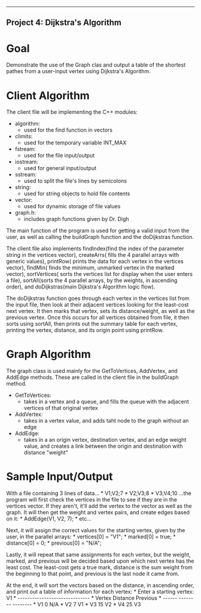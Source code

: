 -------------------------------
Project 4: Dijkstra's Algorithm
-------------------------------

Goal
=============================================================================================================
Demonstrate the use of the Graph clas and output a table of the shortest pathes from 
a user-input vertex using Dijkstra's Algorithm.

Client Algorithm
=============================================================================================================
The client file will be implementing the C++ modules: 
* algorithm:
    * used for the find function in vectors
* climits:
    * used for the temporary variable INT_MAX
* fstream:
    * used for the file input/output
* iostream:
    * used for general input/output
* sstream:
    * used to split the file's lines by semicolons
* string:
    * used for string objects to hold file contents
* vector:
    * used for dynamic storage of file values
* graph.h:
    * includes graph functions given by Dr. Digh

The main function of the program is used for getting a 
valid input from the user, as well as calling the buildGraph
function and the doDijkstras function.

The client file also implements findIndex(find the index
of the parameter string in the vertices vector), createArrs(
fills the 4 parallel arrays with generic values), printRow(
prints the data for each vertex in the vertices vector), findMin(
finds the minimum, unmarked vertex in the marked vector), sortVertices(
sorts the vertices list for display when the user enters a file), 
sortAll(sorts the 4 parallel arrays, by the weights, in ascending order),
and doDijkstras(main Dijkstra's Algorithm logic flow).

The doDijkstras function goes through each vertex in the vertices list from the input file, 
then look at their adjacent vertices looking for the least-cost next vertex. It then 
marks that vertex, sets its distance/weight, as well as the previous vertex. Once this 
occurs for all vertices obtained from file, it then sorts using sortAll, then prints 
out the summary table for each vertex, printing the vertex, distance, and its origin point using printRow. 

Graph Algorithm
=============================================================================================================
The graph class is used mainly for the GetToVertices, AddVertex, and AddEdge methods.
These are called in the client file in the buildGraph method. 
* GetToVertices:
    * takes in a vertex and a queue, and fills the queue with the adjacent vertices of that original vertex
* AddVertex:
    * takes in a vertex value, and adds taht node to the graph without an edge
* AddEdge:
    * takes in a an origin vertex, destination vertex, and an edge weight value, and creates a link between the origin and destination with distance "weight"

Sample Input/Output
=============================================================================================================
With a file containing 3 lines of data...
    * V1;V2;7
    * V2;V3;8
    * V3;V4;10
...the program will first check the vertices in the file to see if they are in the 
vertices vector. If they aren't, it'll add the vertex to the vector as well as the graph. 
It will then get the weight and vertex pairs, and create edges based on it:
    * AddEdge(V1, V2, 7);
    * etc...

Next, it will assign the correct values for the starting vertex, given by the user, 
in the parallel arrays:
    * vertices[0] = "V1";
    * marked[0] = true;
    * distance[0] = 0;
    * previous[0] = "N/A";

Lastly, it will repeat that same assignments for each vertex, but the weight, marked, and previous 
will be decided based upon which next vertex has the least cost. The least-cost gets a true 
mark, distance is the sum weight from the beginning to that point, and previous is the last node it came from. 

At the end, it will sort the vectors based on the distance, in ascending order, and print 
out a table of information for each vertex:
    * Enter a starting vertex: V1
    * ------------------------------
    * Vertex    Distance    Previous
    * ------    --------    --------
    *     V1           0         N/A
    *     V2           7          V1
    *     V3          15          V2
    *     V4          25          V3